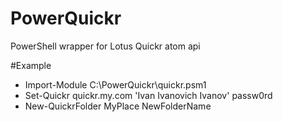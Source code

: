 PowerQuickr
===========

PowerShell wrapper for  Lotus Quickr atom api

#Example

  * Import-Module C:\PowerQuickr\quickr.psm1
  * Set-Quickr quickr.my.com 'Ivan Ivanovich Ivanov' passw0rd
  * New-QuickrFolder MyPlace NewFolderName
